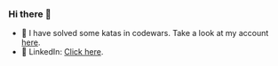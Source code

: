 ### Hi there 👋

- :martial_arts_uniform: I have solved some katas in codewars. Take a look at my account [here](https://www.codewars.com/users/benjaminPerez).
- :office: LinkedIn: [Click here](https://www.linkedin.com/in/benjam%C3%ADn-bilal-p%C3%A9rez-3818b8200/).
